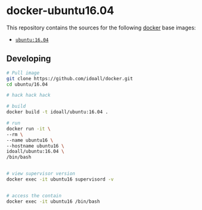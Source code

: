 # docker-ubuntu16.04


This repository contains the sources for the following [docker](https://docker.io) base images:
- [`ubuntu:16.04`](https://hub.docker.com/r/library/ubuntu/)


## Developing

```bash
# Pull image
git clone https://github.com/idoall/docker.git
cd ubuntu/16.04

# hack hack hack

# build
docker build -t idoall/ubuntu:16.04 .

# run
docker run -it \
--rm \
--name ubuntu16 \
--hostname ubuntu16 \
idoall/ubuntu:16.04 \
/bin/bash


# view supervisor version
docker exec -it ubuntu16 supervisord -v


# access the contain
docker exec -it ubuntu16 /bin/bash

```